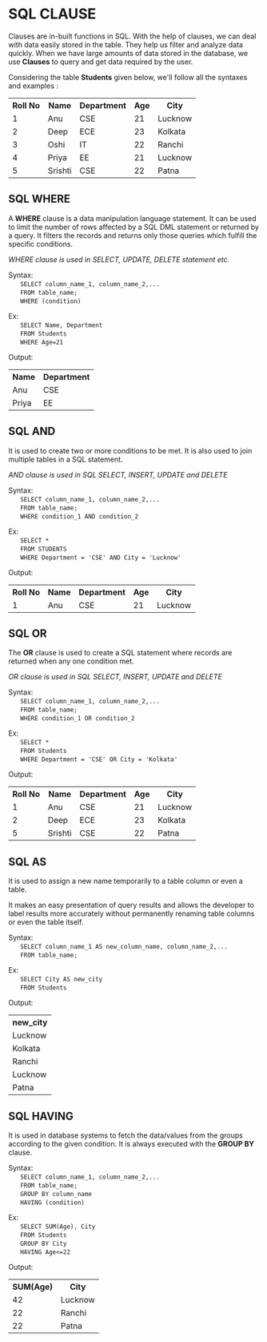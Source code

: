 # SQL CLAUSE

Clauses are in-built functions in SQL. With the help of clauses, we can deal with data easily stored in the table. They help us filter and analyze data quickly. When we have large amounts of data stored in the database, we use **Clauses** to query and get data required by the user.

Considering the table **Students** given below, we'll follow all the syntaxes and examples :

<table>
  <tr>
    <th>Roll No</th>
    <th>Name</th>
    <th>Department</th>
    <th>Age</th>
    <th>City</th>
  </tr>
  <tr>
    <td>1</td>
    <td>Anu</td>
    <td>CSE</td>
    <td>21</td>
    <td>Lucknow</td>
  </tr>
  <tr>
    <td>2</td>
    <td>Deep</td>
    <td>ECE</td>
    <td>23</td>
    <td>Kolkata</td>
  </tr>
  <tr>
    <td>3</td>
    <td>Oshi</td>
    <td>IT</td>
    <td>22</td>
    <td>Ranchi</td>
  </tr>
  <tr>
    <td>4</td>
    <td>Priya</td>
    <td>EE</td>
    <td>21</td>
    <td>Lucknow</td>
  </tr>
  <tr>
    <td>5</td>
    <td>Srishti</td>
    <td>CSE</td>
    <td>22</td>
    <td>Patna</td>
  </tr>
</table>

## SQL WHERE

A **WHERE** clause is a data manipulation language statement. It can be used to limit the number of rows affected by a SQL DML statement or returned by a query. It filters the records and returns only those queries which fulfill the specific conditions.

_WHERE clause is used in SELECT, UPDATE, DELETE statement etc._

Syntax:<br>
&nbsp;&nbsp;&nbsp;&nbsp;&nbsp;&nbsp;`SELECT column_name_1, column_name_2,...`<br>
&nbsp;&nbsp;&nbsp;&nbsp;&nbsp;&nbsp;`FROM table_name;`<br>
&nbsp;&nbsp;&nbsp;&nbsp;&nbsp;&nbsp;`WHERE (condition)`

Ex:<br>
&nbsp;&nbsp;&nbsp;&nbsp;&nbsp;&nbsp;`SELECT Name, Department`<br>
&nbsp;&nbsp;&nbsp;&nbsp;&nbsp;&nbsp;`FROM Students`<br>
&nbsp;&nbsp;&nbsp;&nbsp;&nbsp;&nbsp;`WHERE Age=21`

Output:<br>

<table>
    <tr>
        <th>Name</th>
        <th>Department</th>
    </tr>
    <tr>
        <td>Anu</td>
        <td>CSE</td>
    </tr>
    <tr>
        <td>Priya</td>
        <td>EE</td>
    </tr>
</table>

## SQL AND

It is used to create two or more conditions to be met. It is also used to join multiple tables in a SQL statement.

_AND clause is used in SQL SELECT, INSERT, UPDATE and DELETE_

Syntax:<br>
&nbsp;&nbsp;&nbsp;&nbsp;&nbsp;&nbsp;`SELECT column_name_1, column_name_2,...`<br>
&nbsp;&nbsp;&nbsp;&nbsp;&nbsp;&nbsp;`FROM table_name;`<br>
&nbsp;&nbsp;&nbsp;&nbsp;&nbsp;&nbsp;`WHERE condition_1 AND condition_2`

Ex:<br>
&nbsp;&nbsp;&nbsp;&nbsp;&nbsp;&nbsp;`SELECT *`<br>
&nbsp;&nbsp;&nbsp;&nbsp;&nbsp;&nbsp;`FROM STUDENTS`<br>
&nbsp;&nbsp;&nbsp;&nbsp;&nbsp;&nbsp;`WHERE Department = 'CSE' AND City = 'Lucknow'`

Output:<br>

<table>
  <tr>
    <th>Roll No</th>
    <th>Name</th>
    <th>Department</th>
    <th>Age</th>
    <th>City</th>
  </tr>
  <tr>
    <td>1</td>
    <td>Anu</td>
    <td>CSE</td>
    <td>21</td>
    <td>Lucknow</td>
  </tr>
</table>

## SQL OR

The **OR** clause is used to create a SQL statement where records are returned when any one condition met.

_OR clause is used in SQL SELECT, INSERT, UPDATE and DELETE_

Syntax:<br>
&nbsp;&nbsp;&nbsp;&nbsp;&nbsp;&nbsp;`SELECT column_name_1, column_name_2,...`<br>
&nbsp;&nbsp;&nbsp;&nbsp;&nbsp;&nbsp;`FROM table_name;`<br>
&nbsp;&nbsp;&nbsp;&nbsp;&nbsp;&nbsp;`WHERE condition_1 OR condition_2`

Ex:<br>
&nbsp;&nbsp;&nbsp;&nbsp;&nbsp;&nbsp;`SELECT *`<br>
&nbsp;&nbsp;&nbsp;&nbsp;&nbsp;&nbsp;`FROM Students`<br>
&nbsp;&nbsp;&nbsp;&nbsp;&nbsp;&nbsp;`WHERE Department = 'CSE' OR City = 'Kolkata'`

Output:<br>

<table>
  <tr>
    <th>Roll No</th>
    <th>Name</th>
    <th>Department</th>
    <th>Age</th>
    <th>City</th>
  </tr>
  <tr>
    <td>1</td>
    <td>Anu</td>
    <td>CSE</td>
    <td>21</td>
    <td>Lucknow</td>
  </tr>
  <tr>
    <td>2</td>
    <td>Deep</td>
    <td>ECE</td>
    <td>23</td>
    <td>Kolkata</td>
  </tr>
  <tr>
    <td>5</td>
    <td>Srishti</td>
    <td>CSE</td>
    <td>22</td>
    <td>Patna</td>
  </tr>
</table>

## SQL AS

It is used to assign a new name temporarily to a table column or even a table.

It makes an easy presentation of query results and allows the developer to label results more accurately without permanently renaming table columns or even the table itself.

Syntax:<br>
&nbsp;&nbsp;&nbsp;&nbsp;&nbsp;&nbsp;`SELECT column_name_1 AS new_column_name, column_name_2,...`<br>
&nbsp;&nbsp;&nbsp;&nbsp;&nbsp;&nbsp;`FROM table_name;`<br>

Ex:<br>
&nbsp;&nbsp;&nbsp;&nbsp;&nbsp;&nbsp;`SELECT City AS new_city`<br>
&nbsp;&nbsp;&nbsp;&nbsp;&nbsp;&nbsp;`FROM Students`

Output:<br>

<table>
    <tr>
        <th>new_city</th>
    </tr>
    <tr>
        <td>Lucknow</td>
    </tr>
    <tr>
        <td>Kolkata</td>
    </tr>
    <tr>
        <td>Ranchi</td>
    </tr>
    <tr>
        <td>Lucknow</td>
    </tr>
    <tr>
        <td>Patna</td>
    </tr>
</table>

## SQL HAVING

It is used in database systems to fetch the data/values from the groups according to the given condition. It is always executed with the **GROUP BY** clause.

Syntax:<br>
&nbsp;&nbsp;&nbsp;&nbsp;&nbsp;&nbsp;`SELECT column_name_1, column_name_2,...`<br>
&nbsp;&nbsp;&nbsp;&nbsp;&nbsp;&nbsp;`FROM table_name;`<br>
&nbsp;&nbsp;&nbsp;&nbsp;&nbsp;&nbsp;`GROUP BY column_name`<br>
&nbsp;&nbsp;&nbsp;&nbsp;&nbsp;&nbsp;`HAVING (condition)`

Ex:<br>
&nbsp;&nbsp;&nbsp;&nbsp;&nbsp;&nbsp;`SELECT SUM(Age), City`<br>
&nbsp;&nbsp;&nbsp;&nbsp;&nbsp;&nbsp;`FROM Students`<br>
&nbsp;&nbsp;&nbsp;&nbsp;&nbsp;&nbsp;`GROUP BY City`<br>
&nbsp;&nbsp;&nbsp;&nbsp;&nbsp;&nbsp;`HAVING Age<=22`

Output:<br>

<table>
    <tr>
        <th>SUM(Age)</th>
        <th>City</th>
    </tr>
    <tr>
        <td>42</td>
        <td>Lucknow</td>
    </tr>
    <tr>
        <td>22</td>
        <td>Ranchi</td>
    </tr>
    <tr>
        <td>22</td>
        <td>Patna</td>
    </tr>
</table>
